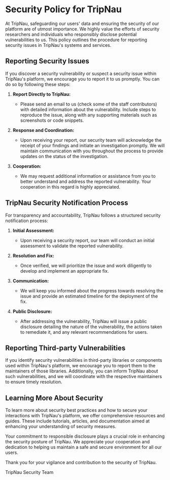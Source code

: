# Security Policy for TripNau

At TripNau, safeguarding our users' data and ensuring the security of our platform are of utmost importance. We highly value the efforts of security researchers and individuals who responsibly disclose potential vulnerabilities to us. This policy outlines the procedure for reporting security issues in TripNau's systems and services.

## Reporting Security Issues

If you discover a security vulnerability or suspect a security issue within TripNau's platform, we encourage you to report it to us promptly. You can do so by following these steps:

1. **Report Directly to TripNau:**

    - Please send an email to us (check some of the staff contributors) with detailed information about the vulnerability. Include steps to reproduce the issue, along with any supporting materials such as screenshots or code snippets.

2. **Response and Coordination:**

    - Upon receiving your report, our security team will acknowledge the receipt of your findings and initiate an investigation promptly. We will maintain communication with you throughout the process to provide updates on the status of the investigation.

3. **Cooperation:**
    - We may request additional information or assistance from you to better understand and address the reported vulnerability. Your cooperation in this regard is highly appreciated.

## TripNau Security Notification Process

For transparency and accountability, TripNau follows a structured security notification process:

1. **Initial Assessment:**

    - Upon receiving a security report, our team will conduct an initial assessment to validate the reported vulnerability.

2. **Resolution and Fix:**

    - Once verified, we will prioritize the issue and work diligently to develop and implement an appropriate fix.

3. **Communication:**

    - We will keep you informed about the progress towards resolving the issue and provide an estimated timeline for the deployment of the fix.

4. **Public Disclosure:**
    - After addressing the vulnerability, TripNau will issue a public disclosure detailing the nature of the vulnerability, the actions taken to remediate it, and any relevant recommendations for users.

## Reporting Third-party Vulnerabilities

If you identify security vulnerabilities in third-party libraries or components used within TripNau's platform, we encourage you to report them to the maintainers of those libraries. Additionally, you can inform TripNau about such vulnerabilities, and we will coordinate with the respective maintainers to ensure timely resolution.

## Learning More About Security

To learn more about security best practices and how to secure your interactions with TripNau's platform, we offer comprehensive resources and guides. These include tutorials, articles, and documentation aimed at enhancing your understanding of security measures.

Your commitment to responsible disclosure plays a crucial role in enhancing the security posture of TripNau. We appreciate your cooperation and dedication to helping us maintain a safe and secure environment for all our users.

Thank you for your vigilance and contribution to the security of TripNau.

TripNau Security Team